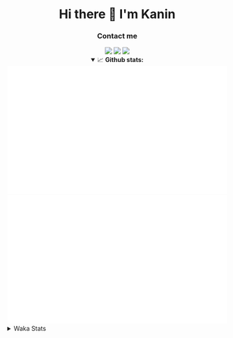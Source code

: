<div align="center">
 <h1>Hi there 👋 I'm Kanin</h1>
 <h3>Contact me</h3>
 <a href="mailto:im@kanin.dev"><img src="https://img.shields.io/badge/gmail-%23D14836.svg?&style=for-the-badge&logo=gmail&logoColor=white"/></a>
 <a href="https://twitter.com/KaninTwt"><img src="https://img.shields.io/badge/twitter-%231DA1F2.svg?&style=for-the-badge&logo=twitter&logoColor=white"/></a>
 <a href="https://www.linkedin.com/in/KaninDev"><img src="https://img.shields.io/badge/linkedin-%230077B5.svg?&style=for-the-badge&logo=linkedin&logoColor=white"/></a>
<details open>
  <summary>📈 <b>Github stats:</b></summary>
  <img src="https://github.com/Kanin/Kanin/blob/master/scripts/GitHubStats/generated/overview.svg"/>
  <img src="https://github.com/Kanin/Kanin/blob/master/scripts/GitHubStats/generated/languages.svg"/>
</details>
</div>

<details>
 <summary>Waka Stats</summary>

<!--START_SECTION:waka-->
![Code Time](http://img.shields.io/badge/Code%20Time-2%2C445%20hrs%2042%20mins-blue)

![Profile Views](http://img.shields.io/badge/Profile%20Views-2-blue)

![Lines of code](https://img.shields.io/badge/From%20Hello%20World%20I%27ve%20Written-617.9%20thousand%20lines%20of%20code-blue)

**🐱 My GitHub Data** 

> 📦 176.0 kB Used in GitHub's Storage 
 > 
> 🏆 151 Contributions in the Year 2024
 > 
> 🚫 Not Opted to Hire
 > 
> 📜 25 Public Repositories 
 > 
> 🔑 15 Private Repositories 
 > 
**I'm an Early 🐤** 

```text
🌞 Morning                2668 commits        ███████░░░░░░░░░░░░░░░░░░   27.10 % 
🌆 Daytime                2941 commits        ███████░░░░░░░░░░░░░░░░░░   29.87 % 
🌃 Evening                2833 commits        ███████░░░░░░░░░░░░░░░░░░   28.78 % 
🌙 Night                  1403 commits        ████░░░░░░░░░░░░░░░░░░░░░   14.25 % 
```
📅 **I'm Most Productive on Monday** 

```text
Monday                   1921 commits        █████░░░░░░░░░░░░░░░░░░░░   19.51 % 
Tuesday                  1394 commits        ████░░░░░░░░░░░░░░░░░░░░░   14.16 % 
Wednesday                979 commits         ██░░░░░░░░░░░░░░░░░░░░░░░   09.94 % 
Thursday                 1513 commits        ████░░░░░░░░░░░░░░░░░░░░░   15.37 % 
Friday                   1650 commits        ████░░░░░░░░░░░░░░░░░░░░░   16.76 % 
Saturday                 952 commits         ██░░░░░░░░░░░░░░░░░░░░░░░   09.67 % 
Sunday                   1436 commits        ████░░░░░░░░░░░░░░░░░░░░░   14.59 % 
```


📊 **This Week I Spent My Time On** 

```text
🕑︎ Time Zone: America/New_York

💬 Programming Languages: 
Python                   10 hrs 52 mins      ████████████████░░░░░░░░░   64.00 % 
HTML                     2 hrs 35 mins       ████░░░░░░░░░░░░░░░░░░░░░   15.29 % 
Bash                     1 hr 17 mins        ██░░░░░░░░░░░░░░░░░░░░░░░   07.58 % 
virtualenv               1 hr 17 mins        ██░░░░░░░░░░░░░░░░░░░░░░░   07.56 % 
JavaScript               55 mins             █░░░░░░░░░░░░░░░░░░░░░░░░   05.43 % 

🔥 Editors: 
PyCharm                  16 hrs 59 mins      █████████████████████████   100.00 % 

🐱‍💻 Projects: 
APIServer                15 hrs 54 mins      ███████████████████████░░   93.66 % 
Unknown Project          44 mins             █░░░░░░░░░░░░░░░░░░░░░░░░   04.38 % 
KanAPI                   10 mins             ░░░░░░░░░░░░░░░░░░░░░░░░░   01.03 % 
SuuSite                  9 mins              ░░░░░░░░░░░░░░░░░░░░░░░░░   00.93 % 

💻 Operating System: 
Windows                  16 hrs 59 mins      █████████████████████████   100.00 % 
```

**I Mostly Code in Python** 

```text
Python                   31 repos            ██████████████████░░░░░░░   70.45 % 
Java                     4 repos             ██░░░░░░░░░░░░░░░░░░░░░░░   09.09 % 
HTML                     3 repos             ██░░░░░░░░░░░░░░░░░░░░░░░   06.82 % 
TypeScript               1 repo              █░░░░░░░░░░░░░░░░░░░░░░░░   02.27 % 
Kotlin                   1 repo              █░░░░░░░░░░░░░░░░░░░░░░░░   02.27 % 
```



**Timeline**

![Lines of Code chart](https://raw.githubusercontent.com/Kanin/Kanin/master/assets/bar_graph.png)


 Last Updated on 18/07/2024 17:04:00 UTC
<!--END_SECTION:waka-->
</details>
